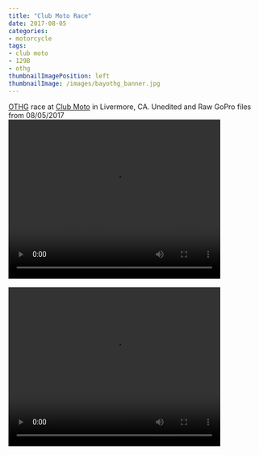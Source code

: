```yaml
---
title: "Club Moto Race"
date: 2017-08-05
categories:
- motorcycle
tags:
- club moto
- 129B
- othg
thumbnailImagePosition: left
thumbnailImage: /images/bayothg_banner.jpg
---
```


[OTHG](http://bayothg.com) race at [Club Moto](http://www.clubmoto.com) in Livermore, CA.  Unedited and Raw GoPro files from 08/05/2017
<br>
<video width="420" height="315" controls>
  <source src="https://s3-us-west-1.amazonaws.com/mikejobriengopro/20170805_GOPR0553.MP4" type="video/mp4">
</video>
<br>
<br>
<video width="420" height="315" controls>
  <source src="https://s3-us-west-1.amazonaws.com/mikejobriengopro/20170805_GOPR0554.MP4" type="video/mp4">
</video>
